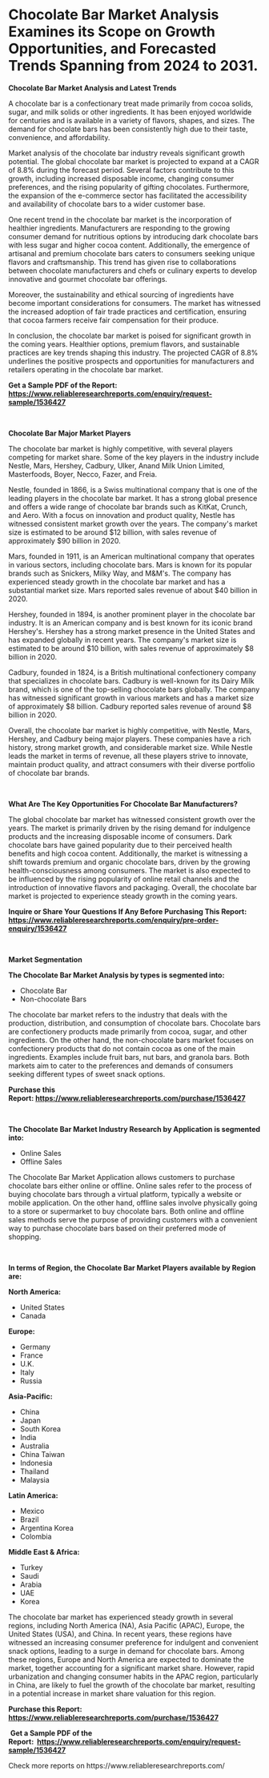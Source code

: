 <p><h1>Chocolate Bar Market Analysis Examines its Scope on Growth Opportunities, and Forecasted Trends Spanning from 2024 to 2031.</h1></p><p><strong>Chocolate Bar Market Analysis and Latest Trends</strong></p>
<p><p>A chocolate bar is a confectionary treat made primarily from cocoa solids, sugar, and milk solids or other ingredients. It has been enjoyed worldwide for centuries and is available in a variety of flavors, shapes, and sizes. The demand for chocolate bars has been consistently high due to their taste, convenience, and affordability.</p><p>Market analysis of the chocolate bar industry reveals significant growth potential. The global chocolate bar market is projected to expand at a CAGR of 8.8% during the forecast period. Several factors contribute to this growth, including increased disposable income, changing consumer preferences, and the rising popularity of gifting chocolates. Furthermore, the expansion of the e-commerce sector has facilitated the accessibility and availability of chocolate bars to a wider customer base.</p><p>One recent trend in the chocolate bar market is the incorporation of healthier ingredients. Manufacturers are responding to the growing consumer demand for nutritious options by introducing dark chocolate bars with less sugar and higher cocoa content. Additionally, the emergence of artisanal and premium chocolate bars caters to consumers seeking unique flavors and craftsmanship. This trend has given rise to collaborations between chocolate manufacturers and chefs or culinary experts to develop innovative and gourmet chocolate bar offerings.</p><p>Moreover, the sustainability and ethical sourcing of ingredients have become important considerations for consumers. The market has witnessed the increased adoption of fair trade practices and certification, ensuring that cocoa farmers receive fair compensation for their produce.</p><p>In conclusion, the chocolate bar market is poised for significant growth in the coming years. Healthier options, premium flavors, and sustainable practices are key trends shaping this industry. The projected CAGR of 8.8% underlines the positive prospects and opportunities for manufacturers and retailers operating in the chocolate bar market.</p></p>
<p><strong>Get a Sample PDF of the Report:&nbsp; <a href="https://www.reliableresearchreports.com/enquiry/request-sample/1536427">https://www.reliableresearchreports.com/enquiry/request-sample/1536427</a></strong></p>
<p>&nbsp;</p>
<p><strong>Chocolate Bar Major Market Players</strong></p>
<p><p>The chocolate bar market is highly competitive, with several players competing for market share. Some of the key players in the industry include Nestle, Mars, Hershey, Cadbury, Ulker, Anand Milk Union Limited, Masterfoods, Boyer, Necco, Fazer, and Freia.</p><p>Nestle, founded in 1866, is a Swiss multinational company that is one of the leading players in the chocolate bar market. It has a strong global presence and offers a wide range of chocolate bar brands such as KitKat, Crunch, and Aero. With a focus on innovation and product quality, Nestle has witnessed consistent market growth over the years. The company's market size is estimated to be around $12 billion, with sales revenue of approximately $90 billion in 2020.</p><p>Mars, founded in 1911, is an American multinational company that operates in various sectors, including chocolate bars. Mars is known for its popular brands such as Snickers, Milky Way, and M&M's. The company has experienced steady growth in the chocolate bar market and has a substantial market size. Mars reported sales revenue of about $40 billion in 2020.</p><p>Hershey, founded in 1894, is another prominent player in the chocolate bar industry. It is an American company and is best known for its iconic brand Hershey's. Hershey has a strong market presence in the United States and has expanded globally in recent years. The company's market size is estimated to be around $10 billion, with sales revenue of approximately $8 billion in 2020.</p><p>Cadbury, founded in 1824, is a British multinational confectionery company that specializes in chocolate bars. Cadbury is well-known for its Dairy Milk brand, which is one of the top-selling chocolate bars globally. The company has witnessed significant growth in various markets and has a market size of approximately $8 billion. Cadbury reported sales revenue of around $8 billion in 2020.</p><p>Overall, the chocolate bar market is highly competitive, with Nestle, Mars, Hershey, and Cadbury being major players. These companies have a rich history, strong market growth, and considerable market size. While Nestle leads the market in terms of revenue, all these players strive to innovate, maintain product quality, and attract consumers with their diverse portfolio of chocolate bar brands.</p></p>
<p>&nbsp;</p>
<p><strong>What Are The Key Opportunities For Chocolate Bar Manufacturers?</strong></p>
<p><p>The global chocolate bar market has witnessed consistent growth over the years. The market is primarily driven by the rising demand for indulgence products and the increasing disposable income of consumers. Dark chocolate bars have gained popularity due to their perceived health benefits and high cocoa content. Additionally, the market is witnessing a shift towards premium and organic chocolate bars, driven by the growing health-consciousness among consumers. The market is also expected to be influenced by the rising popularity of online retail channels and the introduction of innovative flavors and packaging. Overall, the chocolate bar market is projected to experience steady growth in the coming years.</p></p>
<p><strong>Inquire or Share Your Questions If Any Before Purchasing This Report: <a href="https://www.reliableresearchreports.com/enquiry/pre-order-enquiry/1536427">https://www.reliableresearchreports.com/enquiry/pre-order-enquiry/1536427</a></strong></p>
<p>&nbsp;</p>
<p><strong>Market Segmentation</strong></p>
<p><strong>The Chocolate Bar Market Analysis by types is segmented into:</strong></p>
<p><ul><li>Chocolate Bar</li><li>Non-chocolate Bars</li></ul></p>
<p><p>The chocolate bar market refers to the industry that deals with the production, distribution, and consumption of chocolate bars. Chocolate bars are confectionery products made primarily from cocoa, sugar, and other ingredients. On the other hand, the non-chocolate bars market focuses on confectionery products that do not contain cocoa as one of the main ingredients. Examples include fruit bars, nut bars, and granola bars. Both markets aim to cater to the preferences and demands of consumers seeking different types of sweet snack options.</p></p>
<p><strong>Purchase this Report:&nbsp;<a href="https://www.reliableresearchreports.com/purchase/1536427">https://www.reliableresearchreports.com/purchase/1536427</a></strong></p>
<p>&nbsp;</p>
<p><strong>The Chocolate Bar Market Industry Research by Application is segmented into:</strong></p>
<p><ul><li>Online Sales</li><li>Offline Sales</li></ul></p>
<p><p>The Chocolate Bar Market Application allows customers to purchase chocolate bars either online or offline. Online sales refer to the process of buying chocolate bars through a virtual platform, typically a website or mobile application. On the other hand, offline sales involve physically going to a store or supermarket to buy chocolate bars. Both online and offline sales methods serve the purpose of providing customers with a convenient way to purchase chocolate bars based on their preferred mode of shopping.</p></p>
<p>&nbsp;</p>
<p><strong>In terms of Region, the Chocolate Bar Market Players available by Region are:</strong></p>
<p>
    <p> <strong> North America: </strong>
        <ul>
            <li>United States</li>
            <li>Canada</li>
        </ul>
        </p> 
    <p> <strong> Europe: </strong>
        <ul>
            <li>Germany</li>
            <li>France</li>
            <li>U.K.</li>
            <li>Italy</li>
            <li>Russia</li>
        </ul>
        </p> 
    <p> <strong> Asia-Pacific: </strong>
        <ul>
            <li>China</li>
            <li>Japan</li>
            <li>South Korea</li>
            <li>India</li>
            <li>Australia</li>
            <li>China Taiwan</li>
            <li>Indonesia</li>
            <li>Thailand</li>
            <li>Malaysia</li>
        </ul>
        </p> 
    <p> <strong> Latin America: </strong>
        <ul>
            <li>Mexico</li>
            <li>Brazil</li>
            <li>Argentina Korea</li>
            <li>Colombia</li>
        </ul>
        </p> 
    <p> <strong> Middle East & Africa: </strong>
        <ul>
            <li>Turkey</li>
            <li>Saudi</li>
            <li>Arabia</li>
            <li>UAE</li>
            <li>Korea</li>
        </ul>
    </p>
    </p>
<p><p>The chocolate bar market has experienced steady growth in several regions, including North America (NA), Asia Pacific (APAC), Europe, the United States (USA), and China. In recent years, these regions have witnessed an increasing consumer preference for indulgent and convenient snack options, leading to a surge in demand for chocolate bars. Among these regions, Europe and North America are expected to dominate the market, together accounting for a significant market share. However, rapid urbanization and changing consumer habits in the APAC region, particularly in China, are likely to fuel the growth of the chocolate bar market, resulting in a potential increase in market share valuation for this region.</p></p>
<p><strong>Purchase this Report: <a href="https://www.reliableresearchreports.com/purchase/1536427">https://www.reliableresearchreports.com/purchase/1536427</a></strong></p>
<p>&nbsp;<strong>Get a Sample PDF of the Report:&nbsp;&nbsp;<a href="https://www.reliableresearchreports.com/enquiry/request-sample/1536427">https://www.reliableresearchreports.com/enquiry/request-sample/1536427</a></strong></p>
<p><strong></strong></p>
<p>Check more reports on https://www.reliableresearchreports.com/</p>